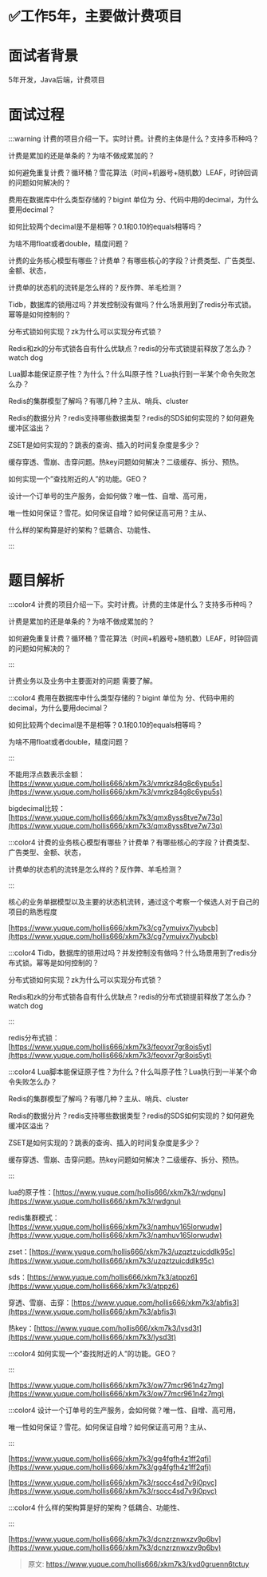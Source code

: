 # ✅工作5年，主要做计费项目

# 面试者背景


5年开发，Java后端，计费项目

# 面试过程


:::warning
计费的项目介绍一下。实时计费。计费的主体是什么？支持多币种吗？

计费是累加的还是单条的？为啥不做成累加的？

如何避免重复计费？循环桶？雪花算法（时间+机器号+随机数）LEAF，时钟回调的问题如何解决的？

费用在数据库中什么类型存储的？bigint 单位为 分、代码中用的decimal，为什么要用decimal？

如何比较两个decimal是不是相等？0.1和0.10的equals相等吗？

为啥不用float或者double，精度问题？

计费的业务核心模型有哪些？计费单？有哪些核心的字段？计费类型、广告类型、金额、状态，

计费单的状态机的流转是怎么样的？反作弊、羊毛检测？

Tidb，数据库的锁用过吗？并发控制没有做吗？什么场景用到了redis分布式锁。幂等是如何控制的？

分布式锁如何实现？zk为什么可以实现分布式锁？

Redis和zk的分布式锁各自有什么优缺点？redis的分布式锁提前释放了怎么办？watch dog

Lua脚本能保证原子性？为什么？什么叫原子性？Lua执行到一半某个命令失败怎么办？

Redis的集群模型了解吗？有哪几种？主从、哨兵、cluster

Redis的数据分片？redis支持哪些数据类型？redis的SDS如何实现的？如何避免缓冲区溢出？

ZSET是如何实现的？跳表的查询、插入的时间复杂度是多少？

缓存穿透、雪崩、击穿问题。热key问题如何解决？二级缓存、拆分、预热。

如何实现一个”查找附近的人”的功能。GEO？

设计一个订单号的生产服务，会如何做？唯一性、自增、高可用，

唯一性如何保证？雪花。如何保证自增？如何保证高可用？主从、

什么样的架构算是好的架构？低耦合、功能性、

:::

# 题目解析


:::color4
计费的项目介绍一下。实时计费。计费的主体是什么？支持多币种吗？

计费是累加的还是单条的？为啥不做成累加的？

如何避免重复计费？循环桶？雪花算法（时间+机器号+随机数）LEAF，时钟回调的问题如何解决的？

:::



计费业务以及业务中主要面对的问题 需要了解。



:::color4
费用在数据库中什么类型存储的？bigint 单位为 分、代码中用的decimal，为什么要用decimal？

如何比较两个decimal是不是相等？0.1和0.10的equals相等吗？

为啥不用float或者double，精度问题？

:::



不能用浮点数表示金额：[https://www.yuque.com/hollis666/xkm7k3/vmrkz84g8c6ypu5s](https://www.yuque.com/hollis666/xkm7k3/vmrkz84g8c6ypu5s)

bigdecimal比较：[https://www.yuque.com/hollis666/xkm7k3/qmx8yss8tve7w73q](https://www.yuque.com/hollis666/xkm7k3/qmx8yss8tve7w73q)



:::color4
计费的业务核心模型有哪些？计费单？有哪些核心的字段？计费类型、广告类型、金额、状态，

计费单的状态机的流转是怎么样的？反作弊、羊毛检测？

:::



核心的业务单据模型以及主要的状态机流转，通过这个考察一个候选人对于自己的项目的熟悉程度

[https://www.yuque.com/hollis666/xkm7k3/cg7ymuivx7lyubcb](https://www.yuque.com/hollis666/xkm7k3/cg7ymuivx7lyubcb) 



:::color4
Tidb，数据库的锁用过吗？并发控制没有做吗？什么场景用到了redis分布式锁。幂等是如何控制的？

分布式锁如何实现？zk为什么可以实现分布式锁？

Redis和zk的分布式锁各自有什么优缺点？redis的分布式锁提前释放了怎么办？watch dog

:::



redis分布式锁：[https://www.yuque.com/hollis666/xkm7k3/feovxr7gr8ois5yt](https://www.yuque.com/hollis666/xkm7k3/feovxr7gr8ois5yt)



:::color4
Lua脚本能保证原子性？为什么？什么叫原子性？Lua执行到一半某个命令失败怎么办？

Redis的集群模型了解吗？有哪几种？主从、哨兵、cluster

Redis的数据分片？redis支持哪些数据类型？redis的SDS如何实现的？如何避免缓冲区溢出？

ZSET是如何实现的？跳表的查询、插入的时间复杂度是多少？

缓存穿透、雪崩、击穿问题。热key问题如何解决？二级缓存、拆分、预热。

:::



lua的原子性：[https://www.yuque.com/hollis666/xkm7k3/rwdgnu](https://www.yuque.com/hollis666/xkm7k3/rwdgnu)

redis集群模式：[https://www.yuque.com/hollis666/xkm7k3/namhuv165lorwudw](https://www.yuque.com/hollis666/xkm7k3/namhuv165lorwudw)

zset：[https://www.yuque.com/hollis666/xkm7k3/uzqztzuicddlk95c](https://www.yuque.com/hollis666/xkm7k3/uzqztzuicddlk95c)

sds：[https://www.yuque.com/hollis666/xkm7k3/atppz6](https://www.yuque.com/hollis666/xkm7k3/atppz6)

穿透、雪崩、击穿：[https://www.yuque.com/hollis666/xkm7k3/abfis3](https://www.yuque.com/hollis666/xkm7k3/abfis3) 

热key：[https://www.yuque.com/hollis666/xkm7k3/lysd3t](https://www.yuque.com/hollis666/xkm7k3/lysd3t)



:::color4
如何实现一个”查找附近的人”的功能。GEO？

:::



[https://www.yuque.com/hollis666/xkm7k3/ow77mcr961n4z7mg](https://www.yuque.com/hollis666/xkm7k3/ow77mcr961n4z7mg)



:::color4
设计一个订单号的生产服务，会如何做？唯一性、自增、高可用，

唯一性如何保证？雪花。如何保证自增？如何保证高可用？主从、

:::



[https://www.yuque.com/hollis666/xkm7k3/gg4fgfh4z1ff2qfi](https://www.yuque.com/hollis666/xkm7k3/gg4fgfh4z1ff2qfi)

[https://www.yuque.com/hollis666/xkm7k3/rsocc4sd7v9i0pvc](https://www.yuque.com/hollis666/xkm7k3/rsocc4sd7v9i0pvc)



:::color4
什么样的架构算是好的架构？低耦合、功能性、

:::



[https://www.yuque.com/hollis666/xkm7k3/dcnzrznwxzv9p6bv](https://www.yuque.com/hollis666/xkm7k3/dcnzrznwxzv9p6bv)



> 原文: <https://www.yuque.com/hollis666/xkm7k3/kvd0gruenn6tctuy>